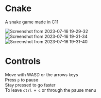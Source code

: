 # Cnake
A snake game made in C11

![Screenshot from 2023-07-16 19-29-32](https://github.com/RaphGL/Cnake/assets/28673457/80bd075e-de33-4295-a3b1-85b0acc48cfc)
![Screenshot from 2023-07-16 19-31-34](https://github.com/RaphGL/Cnake/assets/28673457/72ff51a2-4be2-4632-966a-bdcec8c4a575)
![Screenshot from 2023-07-16 19-31-40](https://github.com/RaphGL/Cnake/assets/28673457/9dbb33ab-66bb-4e54-8ac0-65a3904341ad)

# Controls
Move with WASD or the arrows keys  
Press `p` to pause  
Stay pressed to go faster  
To leave `ctrl + c` or through the pause menu
